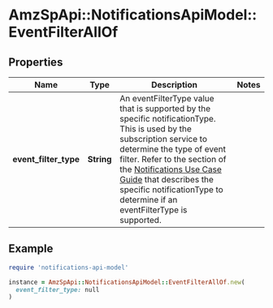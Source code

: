 # AmzSpApi::NotificationsApiModel::EventFilterAllOf

## Properties

| Name | Type | Description | Notes |
| ---- | ---- | ----------- | ----- |
| **event_filter_type** | **String** | An eventFilterType value that is supported by the specific notificationType. This is used by the subscription service to determine the type of event filter. Refer to the section of the [Notifications Use Case Guide](doc:notifications-api-v1-use-case-guide) that describes the specific notificationType to determine if an eventFilterType is supported. |  |

## Example

```ruby
require 'notifications-api-model'

instance = AmzSpApi::NotificationsApiModel::EventFilterAllOf.new(
  event_filter_type: null
)
```


